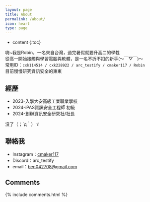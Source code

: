 ```yaml
---
layout: page
title: About
permalink: /about/
icon: heart
type: page
---
```


* content
{:toc}

嗨~我是Robin，一名來自台灣，過完暑假就要升高二的學牲<br>
從高一開始接觸與學習電腦與軟體，是一名不折不扣的新手(〜￣▽￣)〜<br>
常用ID：`cxk114514 / cxk228922 / arc_testify / cmaker117 / Robin`<br>
目前慢慢研究資訊安全的東東<br>

## 經歷
* 2023-入學大安高級工業職業學校
* 2024-iPAS資訊安全工程師 初級
* 2024-創辦資訊安全研究社/社長

沒了（；´д｀）ゞ<br>

## 聯絡我

* Instagram：[cmaker117](https://www.instagram.com/cmaker117/)
* Discord：arc_testify
* email：ben042708@gmail.com

## Comments

{% include comments.html %}
